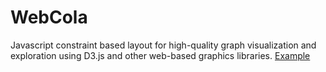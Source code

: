WebCola
=======

Javascript constraint based layout for high-quality graph visualization and exploration using D3.js and other web-based graphics libraries.  [Example](http://marvl.infotech.monash.edu/webcola/webcola.htm)

